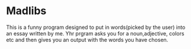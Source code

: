 # Madlibs
This is a funny program designed to put in words(picked by the user) into an essay written by me. Yhr prgram asks you for a noun,adjective, colors etc and then gives you an output with the words you have chosen.
